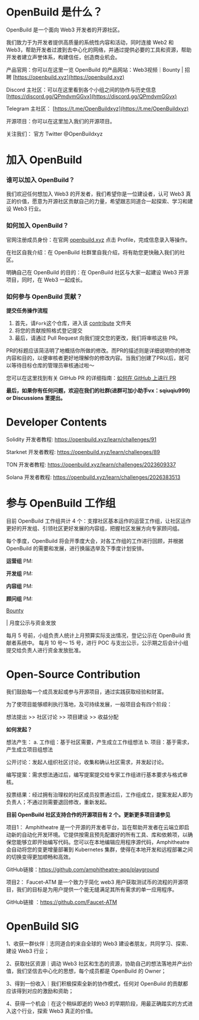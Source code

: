 # OpenBuild 是什么？

OpenBuild 是一个面向 Web3 开发者的开源社区。

我们致力于为开发者提供高质量的系统性内容和活动，同时连接 Web2 和 Web3，帮助开发者过渡到去中心化的网络，并通过提供必要的工具和资源，帮助开发者建立声誉体系，构建信任，创造商业机会。

产品官网：你可以在这里一览 OpenBuild 的产品网站：Web3视频｜Bounty | 招聘  [https://openbuild.xyz](https://openbuild.xyz)

Discord 主社区：可以在这里看到各个小组之间的协作与历史信息
[https://discord.gg/QPmdvmGGvx](https://discord.gg/QPmdvmGGvx)

Telegram 主社区：
[https://t.me/OpenBuildxyz](https://t.me/OpenBuildxyz)

开源项目：你可以在这里加入我们的开源项目。

关注我们：
官方 Twitter @OpenBuildxyz




# 加入  OpenBuild


### 谁可以加入 OpenBuild？


我们欢迎任何想加入 Web3 的开发者，我们希望你是一位建设者，认可 Web3 真正的价值，愿意为开源社区贡献自己的力量，希望跟志同道合一起探索、学习和建设 Web3 行业。


### 如何加入 OpenBuild？        

官网注册成员身份：在官网 [openbuild.xyz](https://openbuild.xyz) 点击 Profile，完成信息录入等操作。 

在社区自我介绍：在 OpenBuild 社群里自我介绍，将有助您更快融入我们的社区。

明确自己在 OpenBuild 的目的：在 OpenBuild 社区与大家一起建设 Web3 开源项目，同时，在 Web3 一起成长。

### 如何参与 OpenBuild 贡献？ 

**提交任务操作流程**

  1. 首先，请`Fork`这个仓库，进入该 [contribute](https://github.com/openbuildxyz/build_web3_together/blob/main/contribute.md) 文件夹
  2. 将您的贡献按照格式登记提交
  3. 最后，请通过 Pull Request 向我们提交您的更改，我们将审核这些 PR。

PR的标题应该简洁明了地概括你所做的修改。而PR的描述则是详细说明你的修改内容和目的，以便审核者更好地理解你的修改内容。当我们创建了PR以后，就可以等待目标仓库的管理员审核通过啦～

您可以在这里找到有关 GitHub PR 的详细指南：[如何在 GitHub 上进行 PR](https://opensource.com/article/19/7/create-pull-request-github)

**最后，如果你有任何问题，欢迎在我们的社群(进群可加小助手vx：sqiuqiu999) or Discussions 里提出。**


# Developer Contents

Solidity 开发者教程: https://openbuild.xyz/learn/challenges/91

Starknet 开发者教程: https://openbuild.xyz/learn/challenges/89

TON 开发者教程: https://openbuild.xyz/learn/challenges/2023609337

Solana 开发者教程: https://openbuild.xyz/learn/challenges/2026383513

# 参与 OpenBuild 工作组

目前 OpenBuild 工作组共计 4 个：支撑社区基本运作的运营工作组，让社区运作更好的开发组、引领社区更好发展的内容组，把握社区发展方向专家顾问组。

每个季度，OpenBuild 将会开季度大会，对各工作组的工作进行回顾，并根据 OpenBuild 的需要和发展，进行换届选举及下季度计划安排。


**运营组**
PM:

**开发组**
PM:

**内容组**
PM:

**顾问组**
PM:

[Bounty](https://openbuild.xyz/bounties)


| 月度公示与资金发放

每月 5 号前，小组负责人统计上月预算实际支出情况，登记公示在 OpenBuild 贡献者系统中。
每月 10 号～ 15 号，进行 POC 与支出公示，公示期之后会计小组提交给负责人进行资金发放批准。


# Open-Source Contribution

我们鼓励每一个成员发起或参与开源项目，通过实践获取经验和财富。

为了使项目能够顺利执行落地，及可持续发展，一般项目会有四个阶段：

想法提出 >> 社区讨论 >> 项目建设 >> 收益分配


**如何发起？**

想法产生：
a. 工作组：基于社区需要，产生成立工作组想法
b. 项目：基于需求，产生成立项目组想法

公开讨论：发起人组织社区讨论，收集和确认社区需求，并发起讨论。

编写提案：需求想法通过后，编写提案提交给专家工作组进行基本要求与格式审核。

投票结果：经过拥有治理权的社区成员投票通过后，工作组成立，提案发起人即为负责人；不通过则需要退回修改，重新发起。


**目前 OpenBuild 社区支持合作的开源项目有 2 个。更新更多项目请参见**

项目1：
Amphitheatre 是一个开源的开发者平台，旨在帮助开发者在云端立即启动新的自动化开发环境。它提供按需且预先配置好的所有工具、库和依赖项，以确保您能够立即开始编写代码。您可以在本地编辑应用程序源代码，Amphitheatre 会自动将您的变更增量部署到 Kubernetes 集群，使得在本地开发和远程部署之间的切换变得更加顺畅和高效。

GitHub链接：https://github.com/amphitheatre-app/playground

项目2：
Faucet-ATM 是一个致力于简化 web3 用户获取测试币的流程的开源项目，我们的目标是为用户提供一个能无缝满足其所有需求的单一应用程序。

GitHub链接 ：https://github.com/Faucet-ATM

# OpenBuild SIG

1、收获一群伙伴｜志同道合的来自全球的 Web3 建设者朋友，共同学习、探索、建设 Web3 行业；

2、获取社区资源｜调动 Web3 社区和生态的资源，协助自己的想法落地并产出价值，我们坚信去中心化的思想，每个成员都是 OpenBuild 的 Owner；

3、得到一份收入｜我们积极探索全新的协作模式，任何对 OpenBuild 的贡献都应该得到对应的激励和资助；

4、获得一个机会｜在这个稍纵即逝的 Web3 的早期阶段，用最正确踏实的方式进入这个行业，探索 Web3 真正的价值。
